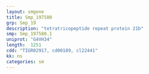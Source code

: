 ```yaml
---
layout: smgene
title: Smp_197580
grp: Smp_19
description: "tetratricopeptide repeat protein 21b"
smp: Smp_197580.1
uniprot: "G4VH34"
length:  1251
cdd: "TIGR02917, cd00189, cl22441"
kk: ns
categories: sm
---
```

